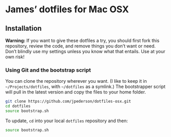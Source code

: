 # James’ dotfiles for Mac OSX

## Installation

**Warning:** If you want to give these dotfiles a try, you should first fork this repository, review the code, and remove things you don’t want or need. Don’t blindly use my settings unless you know what that entails. Use at your own risk!

### Using Git and the bootstrap script

You can clone the repository wherever you want. (I like to keep it in `~/Projects/dotfiles`, with `~/dotfiles` as a symlink.) The bootstrapper script will pull in the latest version and copy the files to your home folder.

```bash
git clone https://github.com/jpederson/dotfiles-osx.git
cd dotfiles
source bootstrap.sh
```

To update, `cd` into your local `dotfiles` repository and then:

```bash
source bootstrap.sh
```
